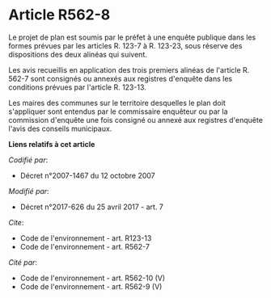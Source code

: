 # Article R562-8

Le projet de plan est soumis par le préfet à une enquête publique dans les formes prévues par les articles    R. 123-7 à R.
123-23, sous réserve des dispositions des deux alinéas qui suivent. 

Les avis recueillis en application des trois premiers alinéas de l'article R. 562-7 sont consignés ou annexés aux registres
d'enquête dans les conditions prévues par l'article R. 123-13. 

Les maires des communes sur le territoire desquelles le plan doit s'appliquer sont entendus par le commissaire enquêteur ou
par la commission d'enquête une fois consigné ou annexé aux registres d'enquête l'avis des conseils municipaux.

**Liens relatifs à cet article**

_Codifié par_:

  - Décret n°2007-1467 du 12 octobre 2007

_Modifié par_:

  - Décret n°2017-626 du 25 avril 2017 - art. 7

_Cite_:

  - Code de l'environnement - art. R123-13
  - Code de l'environnement - art. R562-7

_Cité par_:

  - Code de l'environnement - art. R562-10 (V)
  - Code de l'environnement - art. R562-9 (V)
